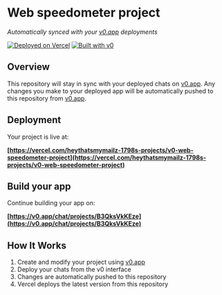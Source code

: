 # Web speedometer project

*Automatically synced with your [v0.app](https://v0.app) deployments*

[![Deployed on Vercel](https://img.shields.io/badge/Deployed%20on-Vercel-black?style=for-the-badge&logo=vercel)](https://vercel.com/heythatsmymailz-1798s-projects/v0-web-speedometer-project)
[![Built with v0](https://img.shields.io/badge/Built%20with-v0.app-black?style=for-the-badge)](https://v0.app/chat/projects/B3QksVkKEze)

## Overview

This repository will stay in sync with your deployed chats on [v0.app](https://v0.app).
Any changes you make to your deployed app will be automatically pushed to this repository from [v0.app](https://v0.app).

## Deployment

Your project is live at:

**[https://vercel.com/heythatsmymailz-1798s-projects/v0-web-speedometer-project](https://vercel.com/heythatsmymailz-1798s-projects/v0-web-speedometer-project)**

## Build your app

Continue building your app on:

**[https://v0.app/chat/projects/B3QksVkKEze](https://v0.app/chat/projects/B3QksVkKEze)**

## How It Works

1. Create and modify your project using [v0.app](https://v0.app)
2. Deploy your chats from the v0 interface
3. Changes are automatically pushed to this repository
4. Vercel deploys the latest version from this repository
